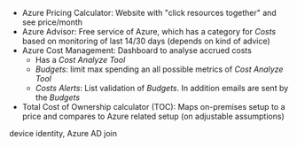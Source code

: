 - Azure Pricing Calculator: Website with "click resources together" and see price/month
- Azure Advisor: Free service of Azure, which has a category for _Costs_ based on monitoring of last 14/30 days (depends on kind of advice)
- Azure Cost Management: Dashboard to analyse accrued costs
  - Has a _Cost Analyze Tool_
  - _Budgets_: limit max spending an all possible metrics of _Cost Analyze Tool_
  - _Costs Alerts_: List validation of _Budgets_. In addition emails are sent by the _Budgets_
- Total Cost of Ownership calculator (TOC): Maps on-premises setup to a price and compares to Azure related setup (on adjustable assumptions)

device identity, Azure AD join